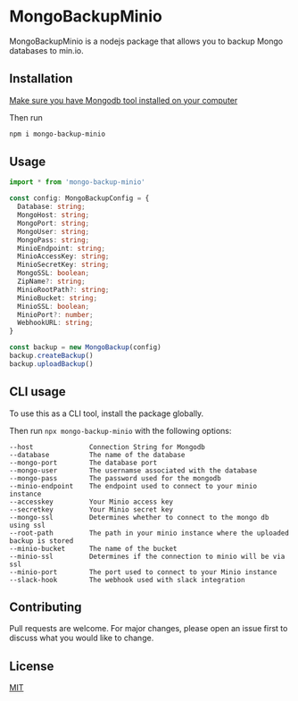 # MongoBackupMinio
MongoBackupMinio is a nodejs package that allows you to backup Mongo databases to min.io.

## Installation
[Make sure you have Mongodb tool installed on your computer](https://docs.mongodb.com/manual/installation/)

Then run
```bash
npm i mongo-backup-minio
```

## Usage

```typescript
import * from 'mongo-backup-minio'

const config: MongoBackupConfig = {
  Database: string;
  MongoHost: string;
  MongoPort: string;
  MongoUser: string;
  MongoPass: string;
  MinioEndpoint: string;
  MinioAccessKey: string;
  MinioSecretKey: string;
  MongoSSL: boolean;
  ZipName?: string;
  MinioRootPath?: string;
  MinioBucket: string;
  MinioSSL: boolean;
  MinioPort?: number;
  WebhookURL: string;
}

const backup = new MongoBackup(config)
backup.createBackup()
backup.uploadBackup()
```

## CLI usage
To use this as a CLI tool, install the package globally.

Then run `npx mongo-backup-minio` with the following options:

```
--host              Connection String for Mongodb
--database          The name of the database
--mongo-port        The database port
--mongo-user        The usernamse associated with the database
--mongo-pass        The password used for the mongodb
--minio-endpoint    The endpoint used to connect to your minio instance
--accesskey         Your Minio access key
--secretkey         Your Minio secret key
--mongo-ssl         Determines whether to connect to the mongo db using ssl
--root-path         The path in your minio instance where the uploaded backup is stored
--minio-bucket      The name of the bucket 
--minio-ssl         Determines if the connection to minio will be via ssl 
--minio-port        The port used to connect to your Minio instance 
--slack-hook        The webhook used with slack integration
```


## Contributing
Pull requests are welcome. For major changes, please open an issue first to discuss what you would like to change.

## License
[MIT](https://choosealicense.com/licenses/mit/)
